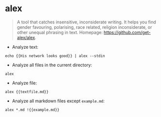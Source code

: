 # alex

> A tool that catches insensitive, inconsiderate writing.
> It helps you find gender favouring, polarising, race related, religion inconsiderate, or other unequal phrasing in text.
> Homepage: <https://github.com/get-alex/alex>.

- Analyze text:

`echo {{His network looks good}} | alex --stdin`

- Analyze all files in the current directory:

`alex`

- Analyze file:

`alex {{textfile.md}}`

- Analyze all markdown files except `example.md`:

`alex *.md !{{example.md}}`
